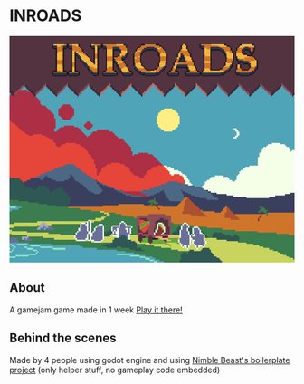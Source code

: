 # INROADS

![](_itch/logo.png)

## About
A gamejam game made in 1 week
[Play it there!](https://nimblebeastscollective.itch.io/inroads)

## Behind the scenes
Made by 4 people using godot engine and using [Nimble Beast's boilerplate project](https://nimblebeastscollective.itch.io/godot-boilerplate) (only helper stuff, no gameplay code embedded)
